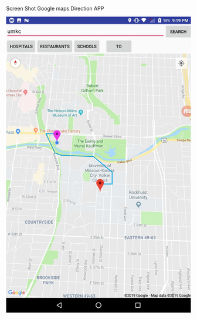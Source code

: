 Screen Shot Google maps Direction APP

![alt text](https://raw.githubusercontent.com/naveenamadepally13/WebProgramming/master/ICP11/maps.jpeg?token=ALGUQRX5FNKC7DQRULCRF6C5GUSLC)
